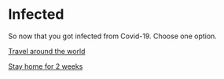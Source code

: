 # Infected
So now that you got infected from Covid-19. Choose one option.

[Travel around the world](InfectMorePeople.md)

[Stay home for 2 weeks](GetBetter.md)